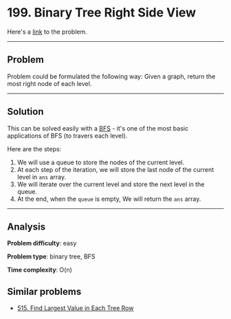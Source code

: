 # 199. Binary Tree Right Side View

Here's a [link](https://leetcode.com/problems/binary-tree-right-side-view/) to the problem.

---

## Problem

Problem could be formulated the following way: Given a graph, return the most right node of each level.

---

## Solution

This can be solved easily with a [BFS](https://en.wikipedia.org/wiki/Breadth-first_search) - it's one of the most basic applications of BFS (to travers each level).

Here are the steps:

1. We will use a queue to store the nodes of the current level.
2. At each step of the iteration, we will store the last node of the current level in `ans` array.
3. We will iterate over the current level and store the next level in the queue.
4. At the end, when the `queue` is empty, We will return the `ans` array.

---

## Analysis

**Problem difficulty**: easy

**Problem type**: binary tree, BFS

**Time complexity**: O(n)

## Similar problems

- [515. Find Largest Value in Each Tree Row](https://leetcode.com/problems/find-largest-value-in-each-tree-row/)
